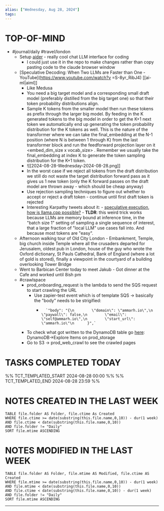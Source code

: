 ```yaml
---
alias: ["Wednesday, Aug 28, 2024"]
tags: 
---
```



# TOP-OF-MIND
- #journal/daily #travel/london  
	- Setup [aider](https://aider.chat/docs/install.html) - really cool chat LLM interface for coding
		- I could just use it in the repo to make changes rather than copy pasting code to the claude browser window
	- [Speculative Decoding: When Two LLMs are Faster than One - YouTube](https://www.youtube.com/watch?v =S-8yr_RibJ4) [[ai-ml|aiml]]
		- Like Medusa
		- You need a big target model and a corresponding small draft model (preferably distilled from the big target one) so that their token probability distributions align.
		- Sample K tokens from the smaller model then run these tokens as prefix through the larger big model. By feeding in the K generated tokens to the big model in order to get the K+1 next token we automatically end up generating the token probability distribution for the K tokens as well. This is the nature of the transformer where we can take the final_embedding at the N-1 position (where N is between 1 through K) from the last transformer block and run the feedforward projection layer on it <embed_dim_size x vocab_size> . Remember we usually take the final_embedding at index K to generate the token sampling distribution for the K+1 token. 
		- ![[2024-08-28-Wednesday-2024-08-28.png]]
		- In the worst case if we reject all tokens from the draft distribution we still do not waste the target distribution forward pass as it gives us 1 new token (only the K forward passes on the draft model are thrown away - which should be cheap anyway)
		- Use rejection sampling techniques to figure out whether to accept or reject a draft token - continue until first draft token is rejected
		- Interesting Karpathy tweets about it:
			  - [speculative execution](https://x.com/karpathy/status/1697318534555336961), [how is llama.cpp possible?](https://x.com/karpathy/status/1691571869051445433)
			  - **TLDR**: this weird trick works because LLMs are memory bound at inference time, in the "batch size 1" setting of sampling a single sequence of interest, that a large fraction of "local LLM" use cases fall into. And because most tokens are "easy".
	- Afternoon walking tour of Old City London - Embankment, Temple, big church inside Temple where all the crusaders departed for Jerusalem, oldest pub in London, house of the guy who wrote the Oxford dictionary, St Pauls Cathedral, Bank of England (where a lot of gold is stored), finally a viewpoint in the courtyard of a building overlooking Tower Bridge
	- Went to Barbican Center today to meet Jakub - Got dinner at the Cafe and worked until 8ish pm
	- #crawlspace 
		- prod_onboarding_request is the lambda to send the SQS request to start crawling the URL
			- Use zapier-test event which is of template SQS -> basically the "body" needs to be strigified:
				-       `"body": "{\n        \"domain\": \"ammarh.io\",\n        \"paywall\": false,\n        \"email\": \"self@ammarh.io\",\n        \"start_url\": \"ammarh.io\"\n      }",`
		- To check what got written to the DynamoDB table go [here](https://us-east-1.console.aws.amazon.com/dynamodbv2/home?region=us-east-1#item-explorer?maximize=true&operation=SCAN&table=prod_storage): DynamoDB->Explore Items on prod_storage
		- Go to S3 -> prod_web_crawl to see the crawled pages

# TASKS COMPLETED TODAY
%% TCT_TEMPLATED_START 2024-08-28 00:00 %%
%% TCT_TEMPLATED_END 2024-08-28 23:59 %%


# NOTES CREATED IN THE LAST WEEK
``` dataview
TABLE file.folder AS Folder, file.ctime As Created
WHERE file.ctime >= date(substring(this.file.name,0,10)) - dur(1 week) 
AND file.ctime < date(substring(this.file.name,0,10)) 
AND file.folder != "Daily"
SORT file.mtime ASCENDING
```

# NOTES MODIFIED IN THE LAST WEEK
``` dataview
TABLE file.folder AS Folder, file.mtime AS Modified, file.ctime AS Created
WHERE file.mtime >= date(substring(this.file.name,0,10)) - dur(1 week)
AND file.mtime < date(substring(this.file.name,0,10))
AND file.ctime < date(substring(this.file.name,0,10)) - dur(1 week)
AND file.folder != "Daily"
SORT file.mtime ASCENDING
```
---

